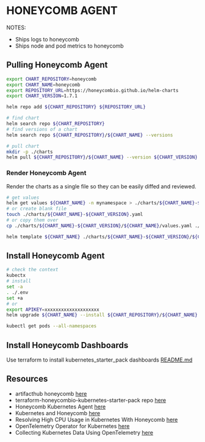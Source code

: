 # HONEYCOMB AGENT

NOTES:

* Ships logs to honeycomb
* Ships node and pod metrics to honeycomb

## Pulling Honeycomb Agent

```sh
export CHART_REPOSITORY=honeycomb
export CHART_NAME=honeycomb
export REPOSITORY_URL=https://honeycombio.github.io/helm-charts
export CHART_VERSION=1.7.1
```

```sh
helm repo add ${CHART_REPOSITORY} ${REPOSITORY_URL}

# find chart
helm search repo ${CHART_REPOSITORY}
# find versions of a chart 
helm search repo ${CHART_REPOSITORY}/${CHART_NAME} --versions

# pull chart
mkdir -p ./charts
helm pull ${CHART_REPOSITORY}/${CHART_NAME} --version ${CHART_VERSION} --untar --untardir ./charts/${CHART_NAME}-${CHART_VERSION}
```

### Render Honeycomb Agent

Render the charts as a single file so they can be easily diffed and reviewed.  

```sh
# get values 
helm get values ${CHART_NAME} -n mynamespace > ./charts/${CHART_NAME}-${CHART_VERSION}.yaml
# or create blank file
touch ./charts/${CHART_NAME}-${CHART_VERSION}.yaml
# or copy them over
cp ./charts/${CHART_NAME}-${CHART_VERSION}/${CHART_NAME}/values.yaml ./charts/${CHART_NAME}-${CHART_VERSION}/${CHART_NAME}-values.yaml

helm template ${CHART_NAME} ./charts/${CHART_NAME}-${CHART_VERSION}/${CHART_NAME} -f ./charts/${CHART_NAME}-${CHART_VERSION}/${CHART_NAME}-values.yaml --namespace kube-system > ./charts/${CHART_NAME}-${CHART_VERSION}-test.yaml
```

## Install Honeycomb Agent

```sh
# check the context
kubectx
# install
set -a
. ./.env
set +a
# or
export APIKEY=xxxxxxxxxxxxxxxxxxxx
helm upgrade ${CHART_NAME} --install ${CHART_REPOSITORY}/${CHART_NAME} --set honeycomb.apiKey=$APIKEY

kubectl get pods --all-namespaces
```

## Install Honeycomb Dashboards

Use terraform to install kubernetes_starter_pack dashboards [README.md](kubernetes_starter_pack/README.md)  

## Resources

* artifacthub honeycomb [here](https://artifacthub.io/packages/helm/honeycomb/honeycomb)
* terraform-honeycombio-kubernetes-starter-pack repo [here](https://github.com/honeycombio/terraform-honeycombio-kubernetes-starter-pack)
* Honeycomb Kubernetes Agent [here](https://docs.honeycomb.io/integrations/kubernetes/honeycomb-kubernetes-agent/)
* Kubernetes and Honeycomb [here](https://docs.honeycomb.io/integrations/kubernetes/)
* Resolving High CPU Usage in Kubernetes With Honeycomb [here](https://www.honeycomb.io/blog/diving-into-kubernetes-clusters-with-honeycomb)
* OpenTelemetry Operator for Kubernetes [here](https://opentelemetry.io/docs/k8s-operator/)
* Collecting Kubernetes Data Using OpenTelemetry [here](https://www.honeycomb.io/blog/kubernetes-collector-opentelemetry)  

